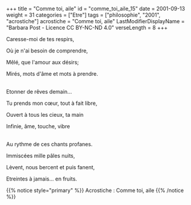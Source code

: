 +++
title = "Comme toi, aile"
id = "comme_toi_aile_15"
date = 2001-09-13
weight = 31
categories = ["Etre"]
tags = ["philosophie", "2001", "acrostiche"]
acrostiche = "Comme toi, aile"
LastModifierDisplayName = "Barbara Post - Licence CC BY-NC-ND 4.0"
verseLength = 8
+++

Caresse-moi de tes respirs,

Où je n'ai besoin de comprendre,

Mêlé, que l'amour aux désirs;

Mirés, mots d'âme et mots à prendre.

 \
Etonner de rêves demain...

Tu prends mon cœur, tout à fait libre,

Ouvert à tous les cieux, ta main

Infinie, âme, touche, vibre

 \
Au rythme de ces chants profanes.

Immiscées mille pâles nuits,

Lèvent, nous bercent et puis fanent,

Etreintes à jamais... en fruits.

{{% notice style="primary" %}}
Acrostiche : Comme toi, aile
{{% /notice %}}
